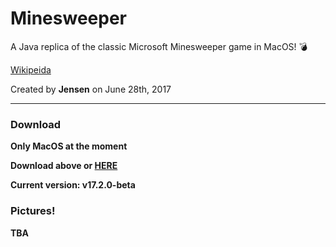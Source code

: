 # Minesweeper
A Java replica of the classic Microsoft Minesweeper game in MacOS! :bomb:

[Wikipeida](https://en.wikipedia.org/wiki/Microsoft_Minesweeper)

Created by <b>Jensen</b> on June 28th, 2017

--- 

### Download


<b> Only MacOS at the moment <b>

Download above or [HERE](https://github.com/CaptainJensen/Minesweeper/releases)


Current version: <b> v17.2.0-beta

### Pictures!

TBA




